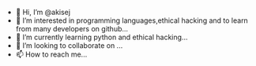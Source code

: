 - 👋 Hi, I’m @akisej
- 👀 I’m interested in programming languages,ethical hacking and to learn from many developers on github...
- 🌱 I’m currently learning python and ethical hacking...
- 💞️ I’m looking to collaborate on ...
- 📫 How to reach me...

<!---
akisej/akisej is a ✨ special ✨ repository because its `README.md` (this file) appears on your GitHub profile.
You can click the Preview link to take a look at your changes.
--->
